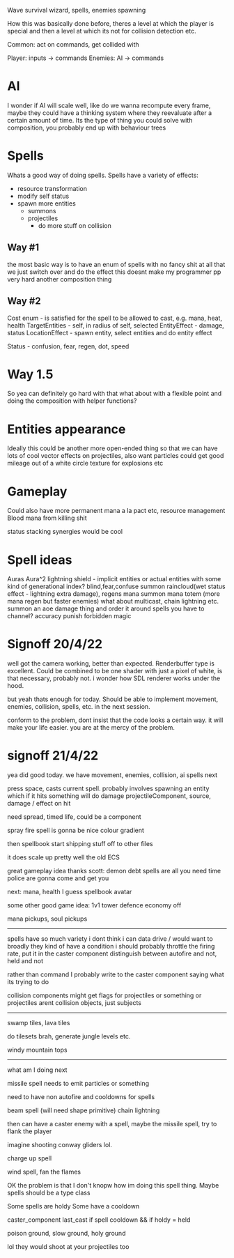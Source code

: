 Wave survival
wizard, spells, enemies spawning

How this was basically done before, theres a level at which the player is special and then a level at which its not for collision detection etc.

Common: act on commands, get collided with

Player: inputs -> commands
Enemies: AI -> commands


# AI
I wonder if AI will scale well, like do we wanna recompute every frame, maybe they could have a thinking system where they reevaluate after a certain amount of time.
Its the type of thing you could solve with composition, you probably end up with behaviour trees

# Spells
Whats a good way of doing spells. Spells have a variety of effects:
* resource transformation
* modify self status
* spawn more entities
    * summons
    * projectiles
        * do more stuff on collision

## Way #1
the most basic way is to have an enum of spells with no fancy shit at all that we just switch over and do the effect
this doesnt make my programmer pp very hard
another composition thing

## Way #2
Cost enum - is satisfied for the spell to be allowed to cast, e.g. mana, heat, health
TargetEntities - self, in radius of self, selected
EntityEffect - damage, status
LocationEffect - spawn entity, select entities and do entity effect


Status - confusion, fear, regen, dot, speed


# Way 1.5
So yea can definitely go hard with that
what about with a flexible point and doing the composition with helper functions?


# Entities appearance
Ideally this could be another more open-ended thing so that we can have lots of cool vector effects on projectiles, also want particles
could get good mileage out of a white circle texture for explosions etc


# Gameplay
Could also have more permanent mana a la pact etc, resource management
Blood mana from killing shit

status stacking synergies would be cool

# Spell ideas
Auras
Aura^2
lightning shield - implicit entities or actual entities with some kind of generational index?
blind,fear,confuse
summon raincloud(wet status effect - lightning extra damage), regens mana
summon mana totem (more mana regen but faster enemies)
what about multicast, chain lightning etc.
summon an aoe damage thing and order it around
spells you have to channel?
accuracy punish
forbidden magic

# Signoff 20/4/22
well got the camera working, better than expected.
Renderbuffer type is excellent. Could be combined to be one shader with just a pixel of white, is that necessary, probably not. i wonder how SDL renderer works under the hood.

but yeah thats enough for today. 
Should be able to implement movement, enemies, collision, spells, etc. in the next session.



conform to the problem, dont insist that the code looks a certain way. it will make your life easier. you are at the mercy of the problem.


# signoff 21/4/22
yea did good today. we have movement, enemies, collision, ai
spells next

press space, casts current spell. probably involves spawning an entity which if it hits something will do damage
projectileComponent, source, damage / effect on hit


need spread,
timed life, could be a component

spray fire spell is gonna be nice
colour gradient

then spellbook
start shipping stuff off to other files

it does scale up pretty well the old ECS 



great gameplay idea thanks scott: demon debt
spells are all you need
time police are gonna come and get you

next: mana, health I guess
spellbook
avatar


some other good game idea: 1v1 tower defence
economy off

mana pickups, soul pickups

---

spells have so much variety i dont think i can data drive / would want to
broadly they kind of have a condition
i should probably throttle the firing rate, put it in the caster component
distinguish between autofire and not, held and not

rather than command I probably write to the caster component saying what its trying to do


collision components might get flags for projectiles or something
or projectiles arent collision objects, just subjects


---

swamp tiles, lava tiles

do tilesets brah, generate jungle levels etc.

windy mountain tops

--------

what am I doing next

missile spell needs to emit particles or something

need to have non autofire and cooldowns for spells

beam spell (will need shape primitive)
    chain lightning

then can have a caster enemy with a spell, maybe the missile spell, try to flank the player

imagine shooting conway gliders lol.

charge up spell

wind spell, fan the flames


OK the problem is that I don't knopw how im doing this spell thing.
Maybe spells should be a type class

Some spells are holdy
Some have a cooldown

caster_component last_cast
if spell cooldown && if holdy = held

poison ground, slow ground, holy ground

lol they would shoot at your projectiles too